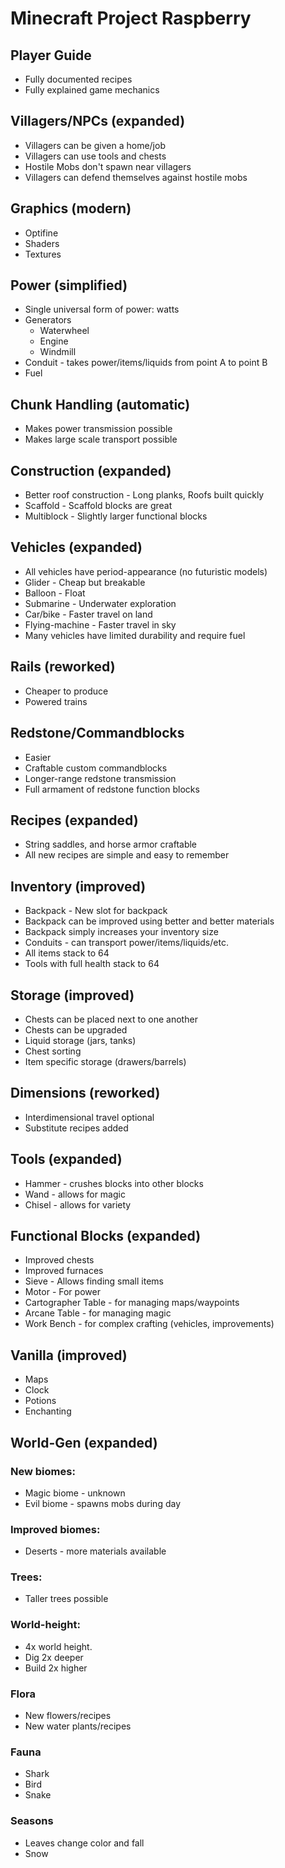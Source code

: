 # Minecraft Project Raspberry

## Player Guide

- Fully documented recipes
- Fully explained game mechanics

## Villagers/NPCs (expanded)

- Villagers can be given a home/job
- Villagers can use tools and chests
- Hostile Mobs don't spawn near villagers
- Villagers can defend themselves against hostile mobs

## Graphics (modern)

- Optifine
- Shaders
- Textures

## Power (simplified)

- Single universal form of power: watts
- Generators
	- Waterwheel
	- Engine
	- Windmill
- Conduit - takes power/items/liquids from point A to point B
- Fuel

## Chunk Handling (automatic)

- Makes power transmission possible
- Makes large scale transport possible

## Construction (expanded)

- Better roof construction - Long planks, Roofs built quickly
- Scaffold - Scaffold blocks are great
- Multiblock - Slightly larger functional blocks

## Vehicles (expanded)

- All vehicles have period-appearance (no futuristic models)
- Glider - Cheap but breakable
- Balloon - Float
- Submarine - Underwater exploration
- Car/bike - Faster travel on land
- Flying-machine - Faster travel in sky
- Many vehicles have limited durability and require fuel

## Rails (reworked)

- Cheaper to produce
- Powered trains

## Redstone/Commandblocks

- Easier
- Craftable custom commandblocks
- Longer-range redstone transmission
- Full armament of redstone function blocks

## Recipes (expanded)

- String saddles, and horse armor craftable
- All new recipes are simple and easy to remember

## Inventory (improved)

- Backpack - New slot for backpack
- Backpack can be improved using better and better materials
- Backpack simply increases your inventory size
- Conduits - can transport power/items/liquids/etc.
- All items stack to 64
- Tools with full health stack to 64

## Storage (improved)

- Chests can be placed next to one another
- Chests can be upgraded
- Liquid storage (jars, tanks)
- Chest sorting
- Item specific storage (drawers/barrels)

## Dimensions (reworked)

- Interdimensional travel optional
- Substitute recipes added

## Tools (expanded)

- Hammer - crushes blocks into other blocks
- Wand - allows for magic
- Chisel - allows for variety

## Functional Blocks (expanded)

- Improved chests
- Improved furnaces
- Sieve - Allows finding small items
- Motor - For power
- Cartographer Table - for managing maps/waypoints
- Arcane Table - for managing magic
- Work Bench - for complex crafting (vehicles, improvements)

## Vanilla (improved)
- Maps
- Clock
- Potions
- Enchanting

## World-Gen (expanded)

### New biomes:

- Magic biome - unknown
- Evil biome - spawns mobs during day

### Improved biomes:

- Deserts - more materials available

### Trees:

- Taller trees possible

### World-height:

- 4x world height.
- Dig 2x deeper
- Build 2x higher

### Flora

- New flowers/recipes
- New water plants/recipes

### Fauna

- Shark
- Bird
- Snake

### Seasons

- Leaves change color and fall
- Snow




